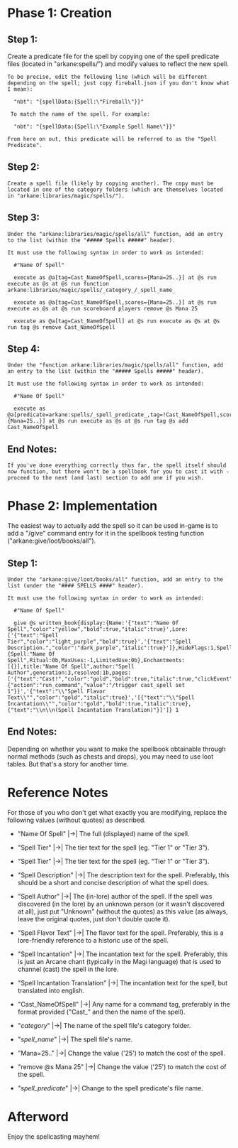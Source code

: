 
# Phase 1: Creation

## Step 1: 
   Create a predicate file for the spell by copying one of the spell predicate files (located in "arkane:spells/") and modify values to reflect the new spell.
    
    To be precise, edit the following line (which will be different depending on the spell; just copy fireball.json if you don't know what I mean):

      "nbt": "{spellData:{Spell:\"Fireball\"}}"

     To match the name of the spell. For example:

      "nbt": "{spellData:{Spell:\"Example Spell Name\"}}"

    From here on out, this predicate will be referred to as the "Spell Predicate".

## Step 2: 
    Create a spell file (likely by copying another). The copy must be located in one of the category folders (which are themselves located in "arkane:libraries/magic/spells/").

## Step 3: 
    Under the "arkane:libraries/magic/spells/all" function, add an entry to the list (within the "##### Spells #####" header).

    It must use the following syntax in order to work as intended:

      #"Name Of Spell"

      execute as @a[tag=Cast_NameOfSpell,scores={Mana=25..}] at @s run execute as @s at @s run function arkane:libraries/magic/spells/_category_/_spell_name_

      execute as @a[tag=Cast_NameOfSpell,scores={Mana=25..}] at @s run execute as @s at @s run scoreboard players remove @s Mana 25

      execute as @a[tag=Cast_NameOfSpell] at @s run execute as @s at @s run tag @s remove Cast_NameOfSpell

## Step 4: 
    Under the "function arkane:libraries/magic/spells/all" function, add an entry to the list (within the "##### Spells #####" header).

    It must use the following syntax in order to work as intended:

      #"Name Of Spell"

      execute as @a[predicate=arkane:spells/_spell_predicate_,tag=!Cast_NameOfSpell,scores={Mana=25..}] at @s run execute as @s at @s run tag @s add Cast_NameOfSpell

## End Notes:

    If you've done everything correctly thus far, the spell itself should now function, but there won't be a spellbook for you to cast it with - proceed to the next (and last) section to add one if you wish.

# Phase 2: Implementation

The easiest way to actually add the spell so it can be used in-game is to add a "/give" command entry for it in the spellbook testing function ("arkane:give/loot/books/all").

## Step 1: 
    Under the "arkane:give/loot/books/all" function, add an entry to the list (under the "#### SPELLS ####" header).

    It must use the following syntax in order to work as intended:
    
      #"Name Of Spell"

      give @s written_book{display:{Name:'{"text":"Name Of Spell","color":"yellow","bold":true,"italic":true}',Lore:['{"text":"Spell Tier","color":"light_purple","bold":true}','{"text":"Spell Description.","color":"dark_purple","italic":true}']},HideFlags:1,SpellBook:1b,Uses:-1,spellData:{Spell:"Name Of Spell",Ritual:0b,MaxUses:-1,LimitedUse:0b},Enchantments:[{}],title:"Name Of Spell",author:"Spell Author",generation:3,resolved:1b,pages:['{"text":"Cast!","color":"gold","bold":true,"italic":true,"clickEvent":{"action":"run_command","value":"/trigger cast_spell set 1"}}','{"text":"\\"Spell Flavor Text\\"","color":"gold","italic":true}','[{"text":"\\"Spell Incantation\\"","color":"gold","bold":true,"italic":true},{"text":"\\n\\n(Spell Incantation Translation)"}]']} 1

## End Notes:
  Depending on whether you want to make the spellbook obtainable through normal methods (such as chests and drops), you may need to use loot tables. But that's a story for another time.
  
# Reference Notes

For those of you who don't get what exactly you are modifying, replace the following values (without quotes) as described.

  - "Name Of Spell" |->| The full (displayed) name of the spell.

  - "Spell Tier" |->| The tier text for the spell (eg. "Tier 1" or "Tier 3").

  - "Spell Tier" |->| The tier text for the spell (eg. "Tier 1" or "Tier 3").

  - "Spell Description" |->| The description text for the spell. Preferably, this should be a short and concise description of what the spell does.

  - "Spell Author" |->| The (in-lore) author of the spell. If the spell was discovered (in the lore) by an unknown person (or it wasn't discovered at all), just put "Unknown" (without the quotes) as this value (as always, leave the original quotes, just don't double quote it).

  - "Spell Flavor Text" |->| The flavor text for the spell. Preferably, this is a lore-friendly reference to a historic use of the spell.

  - "Spell Incantation" |->| The incantation text for the spell. Preferably, this is just an Arcane chant (typically in the Magi language) that is used to channel (cast) the spell in the lore.

  - "Spell Incantation Translation" |->| The incantation text for the spell, but translated into english.

  - "Cast_NameOfSpell" |->| Any name for a command tag, preferably in the format provided ("Cast_" and then the name of the spell).

  - "_category_" |->| The name of the spell file's category folder.

  - "_spell_name_" |->| The spell file's name.

  - "Mana=25.." |->| Change the value ('25') to match the cost of the spell.

  - "remove @s Mana 25" |->| Change the value ('25') to match the cost of the spell.

  - "_spell_predicate_" |->| Change to the spell predicate's file name.

# Afterword
Enjoy the spellcasting mayhem!
